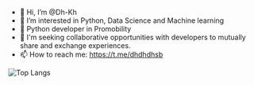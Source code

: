 - 👋 Hi, I’m @Dh-Kh
- 👀 I’m interested in Python, Data Science and Machine learning
- 🌱 Python developer in Promobility
- 💞️ I'm seeking collaborative opportunities with developers to mutually share and exchange experiences.
- 📫 How to reach me: https://t.me/dhdhdhsb
  
![Top Langs](https://github-readme-stats.vercel.app/api/top-langs/?username=Dh-Kh&theme=tokyonight)
